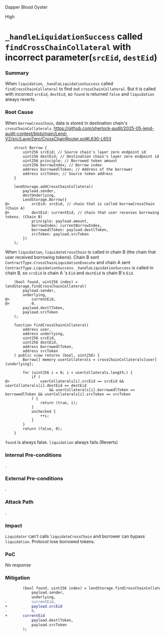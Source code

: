 Dapper Blood Oyster

High

# `_handleLiquidationSuccess` called `findCrossChainCollateral` with incorrect parameter(`srcEid`, `destEid`)

### Summary

When `liquidation`, `_handleLiquidationSuccess` called `findCrossChainCollateral` to find out `crossChainCollateral`.
But it is called with incorrect `srcEid`, `destEid`, so `found` is returned `false` and `liquidation` always reverts.

### Root Cause

When `borrowCrossChain`, data is stored in destination chain's `crossChainCollaterals`.
https://github.com/sherlock-audit/2025-05-lend-audit-contest/blob/main/Lend-V2/src/LayerZero/CrossChainRouter.sol#L630-L653
```solidity
    struct Borrow {
        uint256 srcEid; // Source chain's layer zero endpoint id
        uint256 destEid; // Destination chain's layer zero endpoint id
        uint256 principle; // Borrowed token amount
        uint256 borrowIndex; // Borrow index
        address borrowedlToken; // Address of the borrower
        address srcToken; // Source token address
    }
```

```solidity
	lendStorage.addCrossChainCollateral(
		payload.sender,
		destUnderlying,
		LendStorage.Borrow({
@>			srcEid: srcEid, // chain that is called borrowCrossChain (Chain A)
@>			destEid: currentEid, // chain that user recevies borrowing tokens. (Chain B)
			principle: payload.amount,
			borrowIndex: currentBorrowIndex,
			borrowedlToken: payload.destlToken,
			srcToken: payload.srcToken
		})
	);
```
When `liquidation`, `liquidateCrossChain` is called in chain B (the chain that user received borrowing tokens).
Chain B sent `ContractType.CrossChainLiquidationExecute` and chain A sent `ContractType.LiquidationSuccess`.
`_handleLiquidationSuccess` is called in chain B, so `srcEid` is chain A 's `Eid` and `destEid` is chain B's `Eid`.
```solidity
	(bool found, uint256 index) = lendStorage.findCrossChainCollateral(
		payload.sender,
		underlying,
@>          currentEid,
@>          0,
		payload.destlToken,
		payload.srcToken
	);
	
	function findCrossChainCollateral(
		address user,
		address underlying,
		uint256 srcEid,
		uint256 destEid,
		address borrowedlToken,
		address srcToken
	) public view returns (bool, uint256) {
		Borrow[] memory userCollaterals = crossChainCollaterals[user][underlying];
	
		for (uint256 i = 0; i < userCollaterals.length;) {
			if (
@>				userCollaterals[i].srcEid == srcEid && userCollaterals[i].destEid == destEid
					&& userCollaterals[i].borrowedlToken == borrowedlToken && userCollaterals[i].srcToken == srcToken
			) {
				return (true, i);
			}
			unchecked {
				++i;
			}
		}
		return (false, 0);
	}
```
`found` is always false. `liquidation` always fails.(Reverts)

### Internal Pre-conditions

.

### External Pre-conditions

.

### Attack Path

.

### Impact

`Liquidator` can't calls `liquidateCrossChain` and borrower can bypass `liquidation`.
Protocol lose borrowed tokens.

### PoC

_No response_

### Mitigation

```diff
        (bool found, uint256 index) = lendStorage.findCrossChainCollateral(
            payload.sender,
            underlying,
-           currentEid,
+           payload.srcEid
-           0,
+	    currentEid
            payload.destlToken,
            payload.srcToken
        );
```
